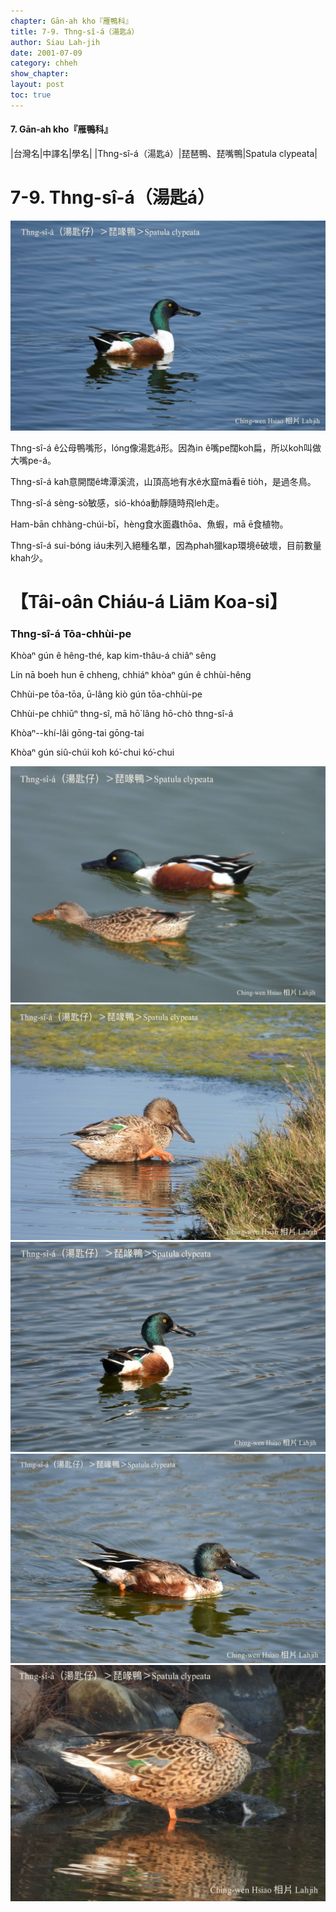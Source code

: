 ```yaml
---
chapter: Gān-ah kho『雁鴨科』
title: 7-9. Thng-sî-á（湯匙á）
author: Siau Lah-jih
date: 2001-07-09
category: chheh
show_chapter: 
layout: post
toc: true
---
```


#### 7. Gān-ah kho『雁鴨科』

|台灣名|中譯名|學名|
|Thng-sî-á（湯匙á）|琵琶鴨、琵嘴鴨|Spatula clypeata|


# 7-9. Thng-sî-á（湯匙á）

![](../too5/07/07-9-1.Thng-sî-á.jpg)


Thng-sî-á ê公母鴨嘴形，lóng像湯匙á形。因為in ê嘴pe闊koh扁，所以koh叫做大嘴pe-á。

Thng-sî-á kah意開闊ê埤潭溪流，山頂高地有水ê水窟mā看ē tio̍h，是過冬鳥。

Thng-sî-á sèng-sò͘敏感，sió-khóa動靜隨時飛leh走。

Ham-bān chhàng-chúi-bī，hèng食水面蟲thōa、魚蝦，mā ē食植物。

Thng-sî-á sui-bóng iáu未列入絕種名單，因為phah獵kap環境ê破壞，目前數量khah少。


# 【Tâi-oân Chiáu-á Liām Koa-si】

### **Thng-sî-á  Tōa-chhùi-pe**

Khòaⁿ gún ê hêng-thé, kap kim-thâu-á chiâⁿ sêng

Lín nā boeh hun ē chheng, chhiáⁿ khòaⁿ gún ê chhùi-hêng

Chhùi-pe tōa-tōa, ū-lâng kiò gún tōa-chhùi-pe

Chhùi-pe chhiūⁿ thng-sî, mā hō͘ lâng hō-chò thng-sî-á

Khòaⁿ--khí-lâi gōng-tai gōng-tai

Khòaⁿ gún siû-chúi koh kó͘-chui kó͘-chui



![](../too5/07/07-9-2.Thng-sî-á.jpg)
![](../too5/07/07-9-3.Thng-sî-á.jpg)
![](../too5/07/07-9-4.Thng-sî-á.jpg)
![](../too5/07/07-9-5.Thng-sî-á.jpg)
![](../too5/07/07-9-6.Thng-sî-á.jpg)
